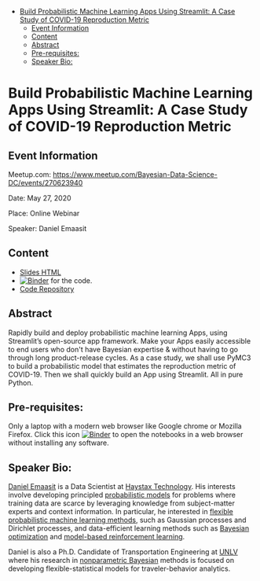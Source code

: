 -   [Build Probabilistic Machine Learning Apps Using Streamlit: A Case Study of COVID-19 Reproduction Metric](#custom-pymc3-nonparametric-bayesian-models-built-on-top-of-the-scikit-learn-api)
    -   [Event Information](#event-information)
    -   [Content](#content)
    -   [Abstract](#abstract)
    -   [Pre-requisites:](#pre-requisites)
    -   [Speaker Bio:](#speaker-bio)

Build Probabilistic Machine Learning Apps Using Streamlit: A Case Study of COVID-19 Reproduction Metric
================================================================================

Event Information
-----------------

Meetup.com: <https://www.meetup.com/Bayesian-Data-Science-DC/events/270623940>

Date: May 27, 2020

Place: Online Webinar

Speaker: Daniel Emaasit

Content
-------

-   [Slides HTML](https://github.com/Emaasit/meetups/blob/master/2020_05_27_Deploy_PML_Streamlit/slides)
-   [![Binder](https://mybinder.org/badge.svg)](https://mybinder.org/v2/gh/Emaasit/meetups/master?urlpath=lab) for the code.
-   [Code Repository](https://github.com/Emaasit/meetups/blob/master/2020_05_27_Deploy_PML_Streamlit/notebooks)

Abstract
--------

Rapidly build and deploy probabilistic machine learning Apps, using Streamlit’s
open-source app framework. Make your Apps easily accessible to end users who
don't have Bayesian expertise & without having to go through long product-release
cycles. As a case study, we shall use PyMC3 to build a probabilistic model that estimates the reproduction metric of COVID-19. Then we shall quickly build an App using
Streamlit. All in pure Python.


Pre-requisites:
---------------

Only a laptop with a modern web browser like Google chrome or Mozilla Firefox. Click this icon [![Binder](https://mybinder.org/badge.svg)](https://mybinder.org/v2/gh/Emaasit/meetups/master?urlpath=lab) to open the notebooks in a web browser without installing any software.

Speaker Bio:
------------

[Daniel Emaasit](http://www.danielemaasit.com/) is a Data Scientist at [Haystax Technology](https://www.haystax.com/). His interests involve developing principled [probabilistic models](http://mlg.eng.cam.ac.uk/zoubin/bayesian.html) for problems where training data are scarce by leveraging knowledge from subject-matter experts and context information. In particular, he interested in [flexible](http://mlg.eng.cam.ac.uk/pub/topics/#np) [probabilistic machine learning methods](http://mlg.eng.cam.ac.uk/zoubin/bayesian.html), such as Gaussian processes and Dirichlet processes, and data-efficient learning methods such as [Bayesian optimization](https://arxiv.org/abs/1012.2599) and [model-based reinforcement learning](https://arxiv.org/abs/1706.06491).

Daniel is also a Ph.D. Candidate of Transportation Engineering at [UNLV](http://www.unlv.edu/) where his research in [nonparametric Bayesian](http://mlg.eng.cam.ac.uk/pub/topics/#np) methods is focused on developing flexible-statistical models for traveler-behavior analytics.
